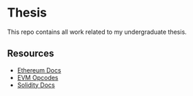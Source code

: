 # Thesis

This repo contains all work related to my undergraduate thesis.

## Resources

- [Ethereum Docs](https://ethereum.org/en/developers/docs/)
- [EVM Opcodes](https://www.ethervm.io/)
- [Solidity Docs](https://docs.soliditylang.org/en/latest/)
